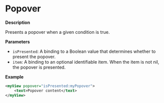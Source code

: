 # Popover

**Description**

Presents a popover when a given condition is true.

**Parameters**

- `isPresented`: A binding to a Boolean value that determines whether to present the popover.
- `item`: A binding to an optional identifiable item. When the item is not nil, the popover is presented.

**Example**

```xml
<myView popover="isPresented:myPopover">
    <text>Popover content</text>
</myView>
```
